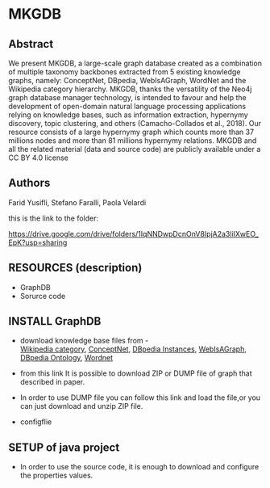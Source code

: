 # MKGDB
## Abstract
We present MKGDB, a large-scale graph database created as a combination of multiple taxonomy backbones extracted from 5 existing knowledge graphs, namely:  ConceptNet, DBpedia, WebIsAGraph, WordNet and the Wikipedia category hierarchy.  MKGDB, thanks the versatility of the Neo4j graph database manager technology, is intended to favour and help the development of open-domain natural language processing applications relying on knowledge bases, such as information extraction, hypernymy discovery, topic clustering, and others (Camacho-Collados et al., 2018). Our resource consists of a large hypernymy graph which counts more than 37 millions nodes and more than 81 millions hypernymy relations. MKGDB and all the related material (data and source code) are publicly available under a CC BY 4.0 license 

## Authors 
Farid Yusifli, Stefano Faralli, Paola Velardi

this is the link to the folder:

https://drive.google.com/drive/folders/1IqNNDwpDcnOnV8IpjA2a3liIXwEO_EpK?usp=sharing

## RESOURCES (description)
  - GraphDB
  - Sorurce code
## INSTALL GraphDB
   - download  knowledge base files from -  
   [Wikipedia category](http://downloads.dbpedia.org/3.9/en/skos_categories_en.nt.bz2), [ConceptNet](https://s3.amazonaws.com/conceptnet/downloads/2019/edges/conceptnet-assertions-5.7.0.csv.gz), [DBpedia Instances](http://downloads.dbpedia.org/3.9/en/instance_types_en.nt.bz2), [WebIsAGraph](https://drive.google.com/open?id=1iNe8BcUu5Ineu3IpmjQMn2e_f3MImOLI), [DBpedia Ontology](https://drive.google.com/open?id=1XwVkT40DvutyvXgyhOmUUMaW1rUJVFVc), [Wordnet](https://wordnet.princeton.edu/download/current-version)
   
   - from this link It is possible to download ZIP or DUMP file of graph that described in paper.
   - In order to use DUMP file you can follow this link and load the file,or you can just download and unzip ZIP file.
   - configflie 
## SETUP of java project
  - In order to use the source code, it is enough to download and configure the properties values.
